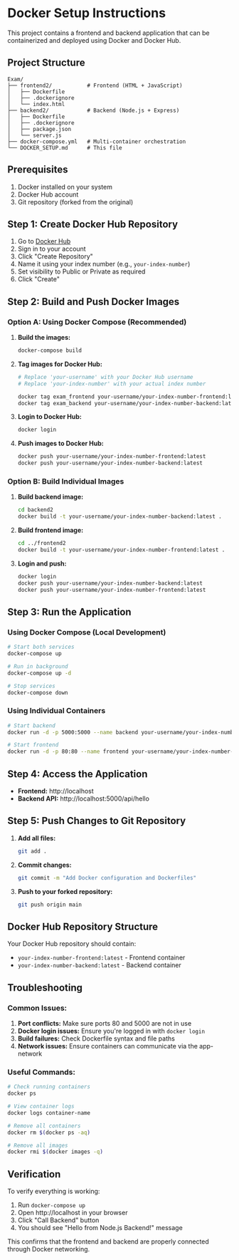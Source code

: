 # Docker Setup Instructions

This project contains a frontend and backend application that can be containerized and deployed using Docker and Docker Hub.

## Project Structure

```
Exam/
├── frontend2/           # Frontend (HTML + JavaScript)
│   ├── Dockerfile
│   ├── .dockerignore
│   └── index.html
├── backend2/            # Backend (Node.js + Express)
│   ├── Dockerfile
│   ├── .dockerignore
│   ├── package.json
│   └── server.js
├── docker-compose.yml   # Multi-container orchestration
└── DOCKER_SETUP.md      # This file
```

## Prerequisites

1. Docker installed on your system
2. Docker Hub account
3. Git repository (forked from the original)

## Step 1: Create Docker Hub Repository

1. Go to [Docker Hub](https://hub.docker.com)
2. Sign in to your account
3. Click "Create Repository"
4. Name it using your index number (e.g., `your-index-number`)
5. Set visibility to Public or Private as required
6. Click "Create"

## Step 2: Build and Push Docker Images

### Option A: Using Docker Compose (Recommended)

1. **Build the images:**
   ```bash
   docker-compose build
   ```

2. **Tag images for Docker Hub:**
   ```bash
   # Replace 'your-username' with your Docker Hub username
   # Replace 'your-index-number' with your actual index number
   
   docker tag exam_frontend your-username/your-index-number-frontend:latest
   docker tag exam_backend your-username/your-index-number-backend:latest
   ```

3. **Login to Docker Hub:**
   ```bash
   docker login
   ```

4. **Push images to Docker Hub:**
   ```bash
   docker push your-username/your-index-number-frontend:latest
   docker push your-username/your-index-number-backend:latest
   ```

### Option B: Build Individual Images

1. **Build backend image:**
   ```bash
   cd backend2
   docker build -t your-username/your-index-number-backend:latest .
   ```

2. **Build frontend image:**
   ```bash
   cd ../frontend2
   docker build -t your-username/your-index-number-frontend:latest .
   ```

3. **Login and push:**
   ```bash
   docker login
   docker push your-username/your-index-number-backend:latest
   docker push your-username/your-index-number-frontend:latest
   ```

## Step 3: Run the Application

### Using Docker Compose (Local Development)

```bash
# Start both services
docker-compose up

# Run in background
docker-compose up -d

# Stop services
docker-compose down
```

### Using Individual Containers

```bash
# Start backend
docker run -d -p 5000:5000 --name backend your-username/your-index-number-backend:latest

# Start frontend
docker run -d -p 80:80 --name frontend your-username/your-index-number-frontend:latest
```

## Step 4: Access the Application

- **Frontend:** http://localhost
- **Backend API:** http://localhost:5000/api/hello

## Step 5: Push Changes to Git Repository

1. **Add all files:**
   ```bash
   git add .
   ```

2. **Commit changes:**
   ```bash
   git commit -m "Add Docker configuration and Dockerfiles"
   ```

3. **Push to your forked repository:**
   ```bash
   git push origin main
   ```

## Docker Hub Repository Structure

Your Docker Hub repository should contain:
- `your-index-number-frontend:latest` - Frontend container
- `your-index-number-backend:latest` - Backend container

## Troubleshooting

### Common Issues:

1. **Port conflicts:** Make sure ports 80 and 5000 are not in use
2. **Docker login issues:** Ensure you're logged in with `docker login`
3. **Build failures:** Check Dockerfile syntax and file paths
4. **Network issues:** Ensure containers can communicate via the app-network

### Useful Commands:

```bash
# Check running containers
docker ps

# View container logs
docker logs container-name

# Remove all containers
docker rm $(docker ps -aq)

# Remove all images
docker rmi $(docker images -q)
```

## Verification

To verify everything is working:

1. Run `docker-compose up`
2. Open http://localhost in your browser
3. Click "Call Backend" button
4. You should see "Hello from Node.js Backend!" message

This confirms that the frontend and backend are properly connected through Docker networking.
